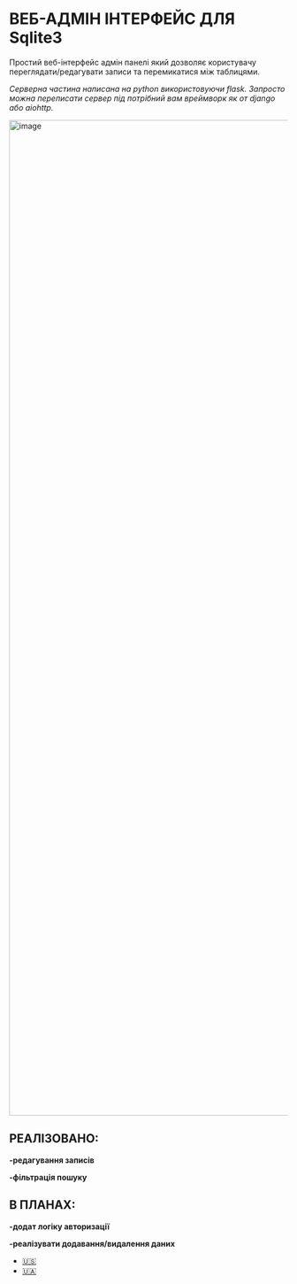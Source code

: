 # ВЕБ-АДМІН ІНТЕРФЕЙС ДЛЯ Sqlite3

Простий веб-інтерфейс адмін панелі який дозволяє користувачу переглядати/редагувати записи та перемикатися між таблицями.

_Серверна частина написана на python використовуючи flask. Запросто можна переписати сервер під потрібний вам вреймворк як от django або aiohttp._

<img width="1800" alt="image" src="https://github.com/user-attachments/assets/a16653e2-2544-4b15-9e45-510b4127def2">

## РЕАЛІЗОВАНО:
**-редагування записів**

**-фільтрація пошуку**

## В ПЛАНАХ:
**-додат логіку авторизації**

**-реалізувати додавання/видалення даних**

- [🇺🇸](https://github.com/dhkey/SqlLite3-web-admin/blob/main/README.md)
- [🇺🇦](https://github.com/dhkey/SqlLite3-web-admin/blob/main/README-UA.md)
